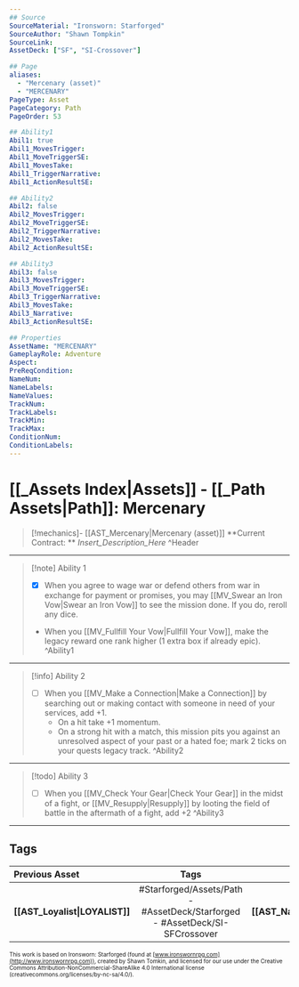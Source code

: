 ```yaml
---
## Source
SourceMaterial: "Ironsworn: Starforged"
SourceAuthor: "Shawn Tompkin"
SourceLink: 
AssetDeck: ["SF", "SI-Crossover"]

## Page
aliases:
  - "Mercenary (asset)"
  - "MERCENARY"
PageType: Asset
PageCategory: Path
PageOrder: 53

## Ability1
Abil1: true
Abil1_MovesTrigger:
Abil1_MoveTriggerSE:
Abil1_MovesTake:
Abil1_TriggerNarrative:
Abil1_ActionResultSE:

## Ability2
Abil2: false
Abil2_MovesTrigger:
Abil2_MoveTriggerSE:
Abil2_TriggerNarrative:
Abil2_MovesTake:
Abil2_ActionResultSE:

## Ability3
Abil3: false
Abil3_MovesTrigger:
Abil3_MoveTriggerSE:
Abil3_TriggerNarrative:
Abil3_MovesTake:
Abil3_Narrative:
Abil3_ActionResultSE:

## Properties
AssetName: "MERCENARY"
GameplayRole: Adventure
Aspect:
PreReqCondition: 
NameNum:
NameLabels:
NameValues:
TrackNum:
TrackLabels:
TrackMin:
TrackMax:
ConditionNum:
ConditionLabels:
---
```

# [[_Assets Index|Assets]] - [[_Path Assets|Path]]: Mercenary
> [!mechanics]- [[AST_Mercenary|Mercenary (asset)]]
> **Current Contract: ** _Insert_Description_Here_ ^Header
___
> [!note] Ability 1
> - [x] When you agree to wage war or defend others from war in exchange for payment or promises, you may [[MV_Swear an Iron Vow|Swear an Iron Vow]] to see the mission done. If you do, reroll any dice. 
> - When you [[MV_Fullfill Your Vow|Fullfill Your Vow]], make the legacy reward one rank higher (1 extra box if already epic). ^Ability1
___
> [!info] Ability 2
> - [ ] When you [[MV_Make a Connection|Make a Connection]] by searching out or making contact with someone in need of your services, add +1.
> 	- On a hit take +1 momentum.
> 	- On a strong hit with a match, this mission pits you against an unresolved aspect of your past or a hated foe; mark 2 ticks on your quests legacy track. ^Ability2
___
> [!todo] Ability 3
> - [ ] When you [[MV_Check Your Gear|Check Your Gear]] in the midst of a fight, or [[MV_Resupply|Resupply]] by looting the field of battle in the aftermath of a fight, add +2 ^Ability3
___

## Tags
| Previous Asset | Tags | Next Asset |
| :--- | :---: | ---: |
| **[[AST_Loyalist\|LOYALIST]]** | #Starforged/Assets/Path - #AssetDeck/Starforged - #AssetDeck/SI-SFCrossover | **[[AST_Naturalist\|NATURALIST]]** |

<font size=-2>This work is based on Ironsworn: Starforged (found at [www.ironswornrpg.com](http://www.ironswornrpg.com)), created by Shawn Tomkin, and licensed for our use under the Creative Commons Attribution-NonCommercial-ShareAlike 4.0 International license  (creativecommons.org/licenses/by-nc-sa/4.0/).</font>